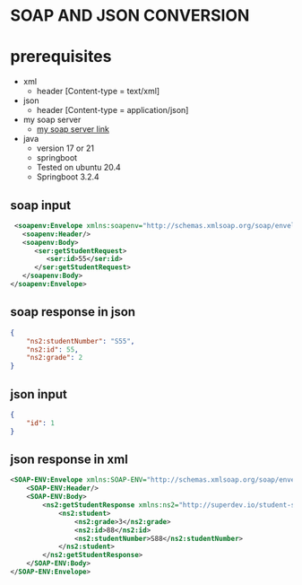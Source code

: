 # SOAP AND JSON CONVERSION

# prerequisites

- xml
    - header [Content-type = text/xml]
- json 
    - header [Content-type = application/json]
- my soap server
    - [my soap server link](https://github.com/Xlt3h/soap.java.git)
- java
    - version 17 or 21
    - springboot
    - Tested on ubuntu 20.4
    - Springboot 3.2.4
## soap input 

```xml
 <soapenv:Envelope xmlns:soapenv="http://schemas.xmlsoap.org/soap/envelope/" xmlns:ser="http://superdev.io/student-service">
   <soapenv:Header/>
   <soapenv:Body>
      <ser:getStudentRequest>
         <ser:id>55</ser:id>
      </ser:getStudentRequest>
   </soapenv:Body>
</soapenv:Envelope>
```
## soap response in json
```json
{
    "ns2:studentNumber": "S55",
    "ns2:id": 55,
    "ns2:grade": 2
}
```
## json input
```json
{
    "id": 1
}
```
## json response in xml
```xml
<SOAP-ENV:Envelope xmlns:SOAP-ENV="http://schemas.xmlsoap.org/soap/envelope/">
    <SOAP-ENV:Header/>
    <SOAP-ENV:Body>
        <ns2:getStudentResponse xmlns:ns2="http://superdev.io/student-service">
            <ns2:student>
                <ns2:grade>3</ns2:grade>
                <ns2:id>88</ns2:id>
                <ns2:studentNumber>S88</ns2:studentNumber>
            </ns2:student>
        </ns2:getStudentResponse>
    </SOAP-ENV:Body>
</SOAP-ENV:Envelope>
```